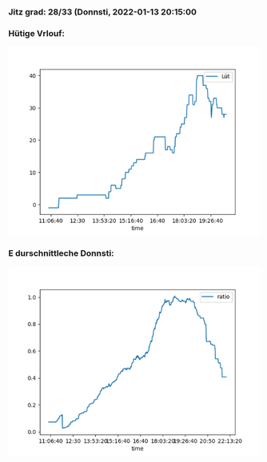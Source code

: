 ### Jitz grad: 28/33 (Donnsti, 2022-01-13 20:15:00

### Hütige Vrlouf:
![Graph](Today.png)

### E durschnittleche Donnsti:
![Graph](Donnsti.png)